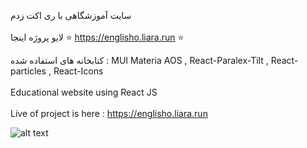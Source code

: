 سایت آموزشگاهی با ری اکت زدم
<br>
</br>لایو پروژه اینجا ⭐ https://englisho.liara.run ⭐

کتابخانه های استفاده شده :
MUI Materia
AOS ,
React-Paralex-Tilt ,
React-particles ,
React-Icons 
<br>
</br>
Educational website using React JS
<br>
</br>
Live of project is here : https://englisho.liara.run       

![alt text](https://github.com/mohammadbaghani/Englisho-React/blob/master/Screenshot_2025_01_08-9.png)
